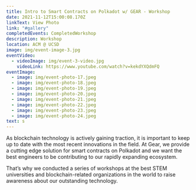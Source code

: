 ```yaml
---
title: Intro to Smart Contracts on Polkadot w/ GEAR - Workshop
date: 2021-11-12T15:00:08.170Z
linkText: View Photo
link: "#gallery"
completedEvents: CompletedWorkshop
description: Workshop
location: ACM @ UCSD
image: img/event-image-3.jpg
eventVideo:
  - videoImage: img/event-3-video.jpg
    videoLink: https://www.youtube.com/watch?v=kekdYXQdmFQ
eventImage:
  - image: img/event-photo-17.jpeg
  - image: img/event-photo-18.jpeg
  - image: img/event-photo-19.jpeg
  - image: img/event-photo-20.jpeg
  - image: img/event-photo-21.jpeg
  - image: img/event-photo-22.jpeg
  - image: img/event-photo-23.jpeg
  - image: img/event-photo-24.jpeg
text: s
---
```

As blockchain technology is actively gaining traction, it is important to keep up to date with the most recent innovations in the field. At Gear, we provide a cutting edge solution for smart contracts on Polkadot and we want the best engineers to be contributing to our rapidly expanding ecosystem.

That’s why we conducted a series of workshops at the best STEM universities and blockchain-related organizations in the world to raise awareness about our outstanding technology.
